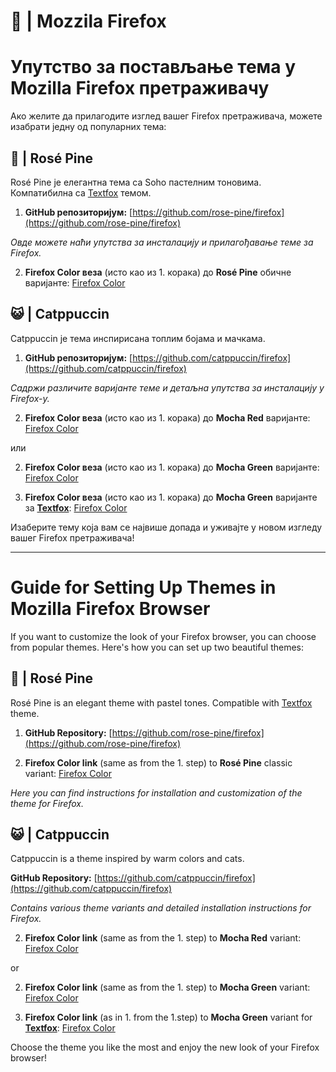 # 🦊 | Mozzila Firefox

# Упутство за постављање тема у Mozilla Firefox претраживачу

Ако желите да прилагодите изглед вашег Firefox претраживача, можете изабрати једну од популарних тема:

## 🌹 | Rosé Pine

Rosé Pine је елегантна тема са Soho пастелним тоновима. Компатибилна са [Textfox](https://github.com/adriankarlen/textfox) темом.

1. **GitHub репозиторијум:**
   [https://github.com/rose-pine/firefox](https://github.com/rose-pine/firefox)

_Овде можете наћи упутства за инсталацију и прилагођавање теме за Firefox._

2. **Firefox Color веза** (исто као из 1. корака) до **Rosé Pine** обичне варијантe: [Firefox Color](https://color.firefox.com/?theme=XQAAAAKPAQAAAAAAAABBqYhm849SCia73laEGccwS-xMDPr3WmqH6mLhhyRv-nu52zZ2ZXxbsGmOEknLoZBVSFanWhsjezxhgdCrK27iduavSwvOOiigQih0UlOvLUeJzf6gowAriRj5ek5rgF5SiG4JPvtsgJ1eq9fw0_eEZstNqCi_ueDgCDy9hfOS3KrRkC6ae0NwhO_atJzPxh7wRFDoNx9VNnYtVQrfpx22kzrOtObs1tq6OGCzJIABASG1Mf0qXeW3fBan5GrGn2dnmoflD1b0AwCHpHP1vY-aNrVHjngbt1trpTwTJE5RtsxZdi0sCBW77jujsGxRsLb-9uYBr-TjDYT_9ZHGrQ)

## 😺 | Catppuccin

Catppuccin је тема инспирисана топлим бојама и мачкама.

1. **GitHub репозиторијум:**
   [https://github.com/catppuccin/firefox](https://github.com/catppuccin/firefox)

_Садржи различите варијанте теме и детаљна упутства за инсталацију у Firefox-у._

2. **Firefox Color веза** (исто као из 1. корака) до **Mocha Red** варијантe: [Firefox Color](https://color.firefox.com/?theme=XQAAAAJCBAAAAAAAAABBqYhm849SCicxcUcPX38oKRicm6da8pFtMcajvXaAE3RJ0F_F447xQs-L1kFlGgDKq4IIvWciiy4upusW7OvXIRinrLrwLvjXB37kvhN5ElayHo02fx3o8RrDShIhRpNiQMOdww5V2sCMLAfehhp9X6-0omTOJoxUMafR4835KzRtga3odeboL1_1B-QpbDvXNFc9eYq_VaFCSTmcaWjaap_g_3ohvnWmdBLPh-j4Od9aK_zPdPuzXPDUJe9AI4wshGDgTUn0lwQdlN2SiqoC5XzY0hMy2dL-8J2rsbHHPT5EdAI_t1nHMW0hAE3M3p5uqgjHckEd7PKDcCT4jXaWYJmf9H6WGdcvlkKbhUkB8pGHdpylU40Z3YrNIbuzYmTlElOy3-ysUR6Fvj8Pjjh6MruXklsjV9W4JQHsWu5q4j_cuFMuKM1mOjTiOBjVpu4JNcdSwX5b_5eknzHqkvELZQY5jTnNVHsadj8qS5v8UNc1GaKUxBhsUexnNmwEE6kutOngp9XfWIqL3RszZ89fd2YMT9xERpjWB37q3fxygag)

или

2. **Firefox Color веза** (исто као из 1. корака) до **Mocha Green** варијантe: [Firefox Color](https://color.firefox.com/?theme=XQAAAAJEBAAAAAAAAABBqYhm849SCicxcUcPX38oKRicm6da8pFtMcajvXaAE3RJ0F_F447xQs-L1kFlGgDKq4IIvWciiy4upusW7OvXIRinrLrwLvjXB37kvhN5ElayHo02fx3o8RrDShIhRpNiQMOdww5V2sCMLAfehhpNuTUzCCysnMav9-dMeCS-YdrUYNRq_65Vh7TlxjqqIEBwOL_OoPPzToHWKzukcQaRsZUnty3oxorbtIosU9WVXZVe5ImQLK4GyxY9IaGdk_4jpW4cVdaKPaDGD6P_nSqysKos2ATQ16qOOYp7ekq4tWW2fF74tUqB_0WbB4Q5I0qKeUW2NfJMOkcGyTetLVRsE1GPMMh0hw6mSEYxm9KxMQC1bS56dsWnK7ZGTJyiMYGRtcOxp2_1WnhezQVdo7WCmNNcB6UOu1usj9vfd5y5MtnkVbQO6y2NHx4V62RLNJkb1NhaehWE7sXRBy07YJp5WGrU2xg-Pzx5kwVEpf0P0uNggg9gGnBsZ1Z6M6A_C6y5OP8RpqKWGD3O58CLSYN9fZR1_p9Iffs1HyDT9XD_4Y0ysg)

3. **Firefox Color веза** (исто као из 1. корака) до **Mocha Green** варијантe за [**Textfox**](https://github.com/adriankarlen/textfox): [Firefox Color](https://color.firefox.com/?theme=XQAAAAIqBAAAAAAAAABBqYhm849SCicxcUapi38oKRicm6da8pFtMcajvXaAE3RJ0F_F447xQs-L1kFlGgDKq4IIvWciiy4upusW7OvXIRinrLrwLvjXB37kvhN5ElayHo02fx3o8RrDShIhRpNiQMOdww5V2sCMLAfehhpNuTUzCCysnMav9-dMeCS-YdrUYNRq_65Vh7TlxjqqIEBwOL_OoPPzToHWKzukcQaRsZUnty3oxorbtIosU9WVXZVe5ImQLK4GyxY9IaGdk_4ki1s18wGyKuGQjExxVHUr_LxkS70vmcR6_o8QA-xsIuSYbGiQ4JLhI62-3wYVNvf2uLEcnv4muaPnmHV3_JgtuV_wClm1QQSLxFQ3PSuwWRaxk0CsiTUhkRHNwufS_8qzzPueBCYmRlkLuBdT7ABpEvlqWDSTqe8g6k-05tnP0ZjneOjibcMWNR6YIZ8oNNiYeqibNpICqUVvxu4camdUhqDI3durqOyNs9_lNX7XjmUiWzAwXUeqvX7PjKZQykdE4tJvbspiUvkVcgvvfwAUQFXIiJExyvX9-Kcs)

Изаберите тему која вам се највише допада и уживајте у новом изгледу вашег Firefox претраживача!

---

# Guide for Setting Up Themes in Mozilla Firefox Browser

If you want to customize the look of your Firefox browser, you can choose from popular themes. Here's how you can set up two beautiful themes:

## 🌹 | Rosé Pine

Rosé Pine is an elegant theme with pastel tones. Compatible with [Textfox](https://github.com/adriankarlen/textfox) theme.

1. **GitHub Repository:**
   [https://github.com/rose-pine/firefox](https://github.com/rose-pine/firefox)

2. **Firefox Color link** (same as from the 1. step) to **Rosé Pine** classic variant: [Firefox Color](https://color.firefox.com/?theme=XQAAAAKPAQAAAAAAAABBqYhm849SCia73laEGccwS-xMDPr3WmqH6mLhhyRv-nu52zZ2ZXxbsGmOEknLoZBVSFanWhsjezxhgdCrK27iduavSwvOOiigQih0UlOvLUeJzf6gowAriRj5ek5rgF5SiG4JPvtsgJ1eq9fw0_eEZstNqCi_ueDgCDy9hfOS3KrRkC6ae0NwhO_atJzPxh7wRFDoNx9VNnYtVQrfpx22kzrOtObs1tq6OGCzJIABASG1Mf0qXeW3fBan5GrGn2dnmoflD1b0AwCHpHP1vY-aNrVHjngbt1trpTwTJE5RtsxZdi0sCBW77jujsGxRsLb-9uYBr-TjDYT_9ZHGrQ)

_Here you can find instructions for installation and customization of the theme for Firefox._

## 😺 | Catppuccin

Catppuccin is a theme inspired by warm colors and cats.

**GitHub Repository:**
[https://github.com/catppuccin/firefox](https://github.com/catppuccin/firefox)

_Contains various theme variants and detailed installation instructions for Firefox._

2. **Firefox Color link** (same as from the 1. step) to **Mocha Red** variant: [Firefox Color](https://color.firefox.com/?theme=XQAAAAJCBAAAAAAAAABBqYhm849SCicxcUcPX38oKRicm6da8pFtMcajvXaAE3RJ0F_F447xQs-L1kFlGgDKq4IIvWciiy4upusW7OvXIRinrLrwLvjXB37kvhN5ElayHo02fx3o8RrDShIhRpNiQMOdww5V2sCMLAfehhp9X6-0omTOJoxUMafR4835KzRtga3odeboL1_1B-QpbDvXNFc9eYq_VaFCSTmcaWjaap_g_3ohvnWmdBLPh-j4Od9aK_zPdPuzXPDUJe9AI4wshGDgTUn0lwQdlN2SiqoC5XzY0hMy2dL-8J2rsbHHPT5EdAI_t1nHMW0hAE3M3p5uqgjHckEd7PKDcCT4jXaWYJmf9H6WGdcvlkKbhUkB8pGHdpylU40Z3YrNIbuzYmTlElOy3-ysUR6Fvj8Pjjh6MruXklsjV9W4JQHsWu5q4j_cuFMuKM1mOjTiOBjVpu4JNcdSwX5b_5eknzHqkvELZQY5jTnNVHsadj8qS5v8UNc1GaKUxBhsUexnNmwEE6kutOngp9XfWIqL3RszZ89fd2YMT9xERpjWB37q3fxygag)

or

2. **Firefox Color link** (same as from the 1. step) to **Mocha Green** variant: [Firefox Color](https://color.firefox.com/?theme=XQAAAAJEBAAAAAAAAABBqYhm849SCicxcUcPX38oKRicm6da8pFtMcajvXaAE3RJ0F_F447xQs-L1kFlGgDKq4IIvWciiy4upusW7OvXIRinrLrwLvjXB37kvhN5ElayHo02fx3o8RrDShIhRpNiQMOdww5V2sCMLAfehhpNuTUzCCysnMav9-dMeCS-YdrUYNRq_65Vh7TlxjqqIEBwOL_OoPPzToHWKzukcQaRsZUnty3oxorbtIosU9WVXZVe5ImQLK4GyxY9IaGdk_4jpW4cVdaKPaDGD6P_nSqysKos2ATQ16qOOYp7ekq4tWW2fF74tUqB_0WbB4Q5I0qKeUW2NfJMOkcGyTetLVRsE1GPMMh0hw6mSEYxm9KxMQC1bS56dsWnK7ZGTJyiMYGRtcOxp2_1WnhezQVdo7WCmNNcB6UOu1usj9vfd5y5MtnkVbQO6y2NHx4V62RLNJkb1NhaehWE7sXRBy07YJp5WGrU2xg-Pzx5kwVEpf0P0uNggg9gGnBsZ1Z6M6A_C6y5OP8RpqKWGD3O58CLSYN9fZR1_p9Iffs1HyDT9XD_4Y0ysg)

3. **Firefox Color link** (as in 1. from the 1.step) to **Mocha Green** variant for [**Textfox**](https://github.com/adriankarlen/textfox): [Firefox Color](https://color.firefox.com/?theme=XQAAAAIqBAAAAAAAAABBqYhm849SCicxcUapi38oKRicm6da8pFtMcajvXaAE3RJ0F_F447xQs-L1kFlGgDKq4IIvWciiy4upusW7OvXIRinrLrwLvjXB37kvhN5ElayHo02fx3o8RrDShIhRpNiQMOdww5V2sCMLAfehhpNuTUzCCysnMav9-dMeCS-YdrUYNRq_65Vh7TlxjqqIEBwOL_OoPPzToHWKzukcQaRsZUnty3oxorbtIosU9WVXZVe5ImQLK4GyxY9IaGdk_4ki1s18wGyKuGQjExxVHUr_LxkS70vmcR6_o8QA-xsIuSYbGiQ4JLhI62-3wYVNvf2uLEcnv4muaPnmHV3_JgtuV_wClm1QQSLxFQ3PSuwWRaxk0CsiTUhkRHNwufS_8qzzPueBCYmRlkLuBdT7ABpEvlqWDSTqe8g6k-05tnP0ZjneOjibcMWNR6YIZ8oNNiYeqibNpICqUVvxu4camdUhqDI3durqOyNs9_lNX7XjmUiWzAwXUeqvX7PjKZQykdE4tJvbspiUvkVcgvvfwAUQFXIiJExyvX9-Kcs)

Choose the theme you like the most and enjoy the new look of your Firefox browser!

